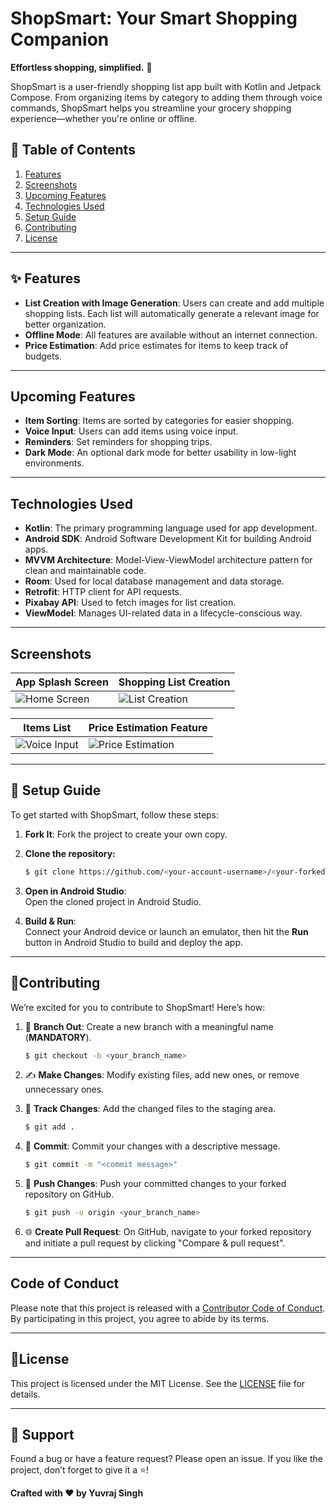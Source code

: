 
# **ShopSmart: Your Smart Shopping Companion**

**Effortless shopping, simplified.** 🛒

ShopSmart is a user-friendly shopping list app built with Kotlin and Jetpack Compose. From organizing items by category to adding them through voice commands, ShopSmart helps you streamline your grocery shopping experience—whether you're online or offline.

## **🔗 Table of Contents**
1. [Features](#features)
2. [Screenshots](#screenshots)
3. [Upcoming Features](#upcoming-features)
4. [Technologies Used](#technologies-used)
5. [Setup Guide](#setup-guide)
6. [Contributing](#contributing)
7. [License](#license)

---

## **✨ Features**

- **List Creation with Image Generation**: Users can create and add multiple shopping lists. Each list will automatically generate a relevant image for better organization.
- **Offline Mode**: All features are available without an internet connection.
- **Price Estimation**: Add price estimates for items to keep track of budgets.

---

## **Upcoming Features**

- **Item Sorting**: Items are sorted by categories for easier shopping.
- **Voice Input**: Users can add items using voice input.
- **Reminders**: Set reminders for shopping trips.
- **Dark Mode**: An optional dark mode for better usability in low-light environments.

---

## **Technologies Used**

- **Kotlin**: The primary programming language used for app development.
- **Android SDK**: Android Software Development Kit for building Android apps.
- **MVVM Architecture**: Model-View-ViewModel architecture pattern for clean and maintainable code.
- **Room**: Used for local database management and data storage.
- **Retrofit**: HTTP client for API requests.
- **Pixabay API**: Used to fetch images for list creation.
- **ViewModel**: Manages UI-related data in a lifecycle-conscious way.

---

## **Screenshots**
| App Splash Screen        | Shopping List Creation  |
|------------------------|-------------------------|
| ![Home Screen](https://github.com/user-attachments/assets/196f1f50-c4b3-43ed-bef7-10a13f2daf45) | ![List Creation](https://github.com/user-attachments/assets/b5efefcd-27b4-4703-bc2c-823da27dc8ed) |

| Items List    | Price Estimation Feature |
|--------------------------|--------------------------|
| ![Voice Input](https://github.com/user-attachments/assets/1c49ef8e-9d7b-4779-9ce9-53de57532952) | ![Price Estimation](https://github.com/user-attachments/assets/b95f926f-ecd6-4883-8264-849c6a05701e) |

---

## **🚀 Setup Guide**

To get started with ShopSmart, follow these steps:

1. **Fork It**: Fork the project to create your own copy.

2. **Clone the repository:**

   ```bash
   $ git clone https://github.com/<your-account-username>/<your-forked-project>.git
   ```

3. **Open in Android Studio**:  
   Open the cloned project in Android Studio.

4. **Build & Run**:  
   Connect your Android device or launch an emulator, then hit the **Run** button in Android Studio to build and deploy the app.

---

## **🤝Contributing**

We’re excited for you to contribute to ShopSmart! Here’s how:

1. 🌿 **Branch Out**: Create a new branch with a meaningful name (**MANDATORY**).

   ```bash
   $ git checkout -b <your_branch_name>
   ```

2. ✍️ **Make Changes**: Modify existing files, add new ones, or remove unnecessary ones.

3. 📁 **Track Changes**: Add the changed files to the staging area.

   ```bash
   $ git add .
   ```

4. 🚚 **Commit**: Commit your changes with a descriptive message.

   ```bash
   $ git commit -m "<commit message>"
   ```

5. 🚀 **Push Changes**: Push your committed changes to your forked repository on GitHub.

   ```bash
   $ git push -u origin <your_branch_name>
   ```

6. 🌐 **Create Pull Request**: On GitHub, navigate to your forked repository and initiate a pull request by clicking "Compare & pull request".

---

## **Code of Conduct**

Please note that this project is released with a [Contributor Code of Conduct](https://www.contributor-covenant.org/). By participating in this project, you agree to abide by its terms.

---

## **📜License**

This project is licensed under the MIT License. See the [LICENSE](LICENSE) file for details.

---

## **🙏 Support**

Found a bug or have a feature request? Please open an issue.
If you like the project, don’t forget to give it a ⭐!

**Crafted with ❤️  by Yuvraj Singh**